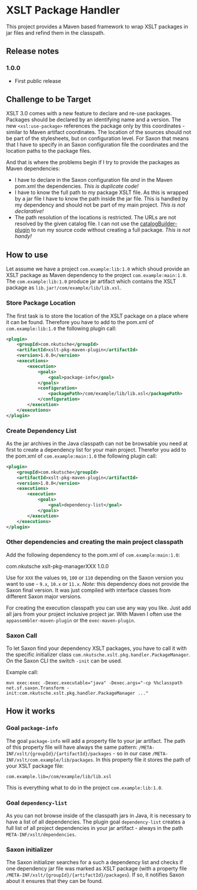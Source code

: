 # XSLT Package Handler

This project provides a Maven based framework to wrap XSLT packages in jar files and refind them in the classpath.

## Release notes

### 1.0.0

* First public release

## Challenge to be Target

XSLT 3.0 comes with a new feature to declare and re-use packages. Packages should be declared by an identifying name and a version. The new `<xsl:use-package>` references the package only by this coordinates - similar to Maven artifact coordinates. The location of the sources should not be part of the stylesheets, but on configuration level. For Saxon that means that I have to specify in an Saxon configuration file the coordinates and the location paths to the package files. 

And that is where the problems begin if I try to provide the packages as Maven dependencies:

* I have to declare in the Saxon configuration file *and* in the Maven pom.xml the dependencies. *This is duplicate code!*
* I have to know the full path to my package XSLT file. As this is wrapped by a jar file I have to know the path inside the jar file. This is handled by my dependency and should not be part of my main project. *This is not declarative!*
* The path resolution of the locations is restricted. The URLs are not resolved by the given catalog file. I can not use the [catalogBuilder-plugin](https://github.com/cmarchand/maven-catalogBuilder-plugin) to run my source code without creating a full package. *This is not handy!*

## How to use

Let assume we have a project `com.example:lib:1.0` which shoud provide an XSLT package as Maven dependency to the project `com.example:main:1.0`. The `com.example:lib:1.0` produce jar artifact which contains the XSLT package as `lib.jar!/com/example/lib/lib.xsl`.

### Store Package Location

The first task is to store the location of the XSLT package on a place where it can be found. Therefore you have to add to the pom.xml of `com.example:lib:1.0` the following plugin call:

```xml
<plugin>
    <groupId>com.nkutsche</groupId>
    <artifactId>xslt-pkg-maven-plugin</artifactId>
    <version>1.0.0</version>
    <executions>
        <execution>
            <goals>
                <goal>package-info</goal>
            </goals>
            <configuration>
                <packagePath>/com/example/lib/lib.xsl</packagePath>
            </configuration>
        </execution>
    </executions>
</plugin>
```

### Create Dependency List

As the jar archives in the Java classpath can not be browsable you need at first to create a dependency list for your main project. Therefor you add to the pom.xml of `com.example:main:1.0` the following plugin call:

```xml
<plugin>
    <groupId>com.nkutsche</groupId>
    <artifactId>xslt-pkg-maven-plugin</artifactId>
    <version>1.0.0</version>
    <executions>
        <execution>
            <goals>
                <goal>dependency-list</goal>
            </goals>
        </execution>
    </executions>
</plugin>
```

### Other dependencies and creating the main project classpath

Add the following dependency to the pom.xml of `com.example:main:1.0`:

<dependency>
    <groupId>com.nkutsche</groupId>
    <artifactId>xslt-pkg-managerXXX</artifactId>
    <version>1.0.0</version>
</dependency>

Use for `XXX` the values `99`, `100` or `110` depending on the Saxon version you want to use - `9.x`, `10.x` or `11.x`. *Note:* this dependency does not provide the Saxon final version. It was just compiled with interface classes from different Saxon major versions.

For creating the execution classpath you can use any way you like. Just add all jars from your project inclusive project jar. With Maven I often use the `appassembler-maven-plugin` or the `exec-maven-plugin`.


### Saxon Call

To let Saxon find your dependency XSLT packages, you have to call it with the specific initializer class `com.nkutsche.xslt.pkg.handler.PackageManager`. On the Saxon CLI the switch `-init` can be used.

Example call:

```
mvn exec:exec -Dexec.executable="java" -Dexec.args="-cp %%classpath net.sf.saxon.Transform -init:com.nkutsche.xslt.pkg.handler.PackageManager ..."
```

## How it works

### Goal `package-info`

The goal `package-info` will add a property file to your jar artifact. The path of this property file will have always the same pattern: `/META-INF/xslt/{groupId}/{artifactId}/packages` - so in our case `/META-INF/xslt/com.example/lib/packages`. In this property file it stores the path of your XSLT package file:

```properties
com.example.lib=/com/example/lib/lib.xsl
```

This is everything what to do in the project `com.example:lib:1.0`.

### Goal `dependency-list`

As you can not browse inside of the classpath jars in Java, it is necessary to have a list of all dependencies. The plugin goal `dependency-list` creates a full list of all project dependencies in your jar artifact - always in the path `META-INF/xslt/dependencies`.

### Saxon initializer

The Saxon initializer searches for a such a dependency list and checks if one dependency jar file was marked as XSLT package (with a property file `/META-INF/xslt/{groupId}/{artifactId}/packages`). If so, it notifies Saxon about it ensures that they can be found. 

